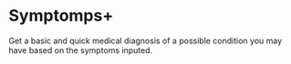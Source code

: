 # Symptomps+
Get a basic and quick medical diagnosis of a possible condition you may have based on the symptoms inputed.
